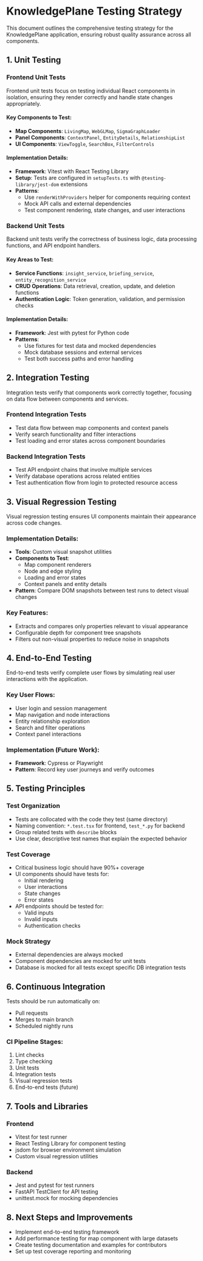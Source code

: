 # KnowledgePlane Testing Strategy

This document outlines the comprehensive testing strategy for the KnowledgePlane application, ensuring robust quality assurance across all components.

## 1. Unit Testing

### Frontend Unit Tests

Frontend unit tests focus on testing individual React components in isolation, ensuring they render correctly and handle state changes appropriately.

#### Key Components to Test:
- **Map Components**: `LivingMap`, `WebGLMap`, `SigmaGraphLoader`
- **Panel Components**: `ContextPanel`, `EntityDetails`, `RelationshipList`
- **UI Components**: `ViewToggle`, `SearchBox`, `FilterControls`

#### Implementation Details:
- **Framework**: Vitest with React Testing Library
- **Setup**: Tests are configured in `setupTests.ts` with `@testing-library/jest-dom` extensions
- **Patterns**: 
  - Use `renderWithProviders` helper for components requiring context
  - Mock API calls and external dependencies
  - Test component rendering, state changes, and user interactions

### Backend Unit Tests

Backend unit tests verify the correctness of business logic, data processing functions, and API endpoint handlers.

#### Key Areas to Test:
- **Service Functions**: `insight_service`, `briefing_service`, `entity_recognition_service`
- **CRUD Operations**: Data retrieval, creation, update, and deletion functions
- **Authentication Logic**: Token generation, validation, and permission checks

#### Implementation Details:
- **Framework**: Jest with pytest for Python code
- **Patterns**:
  - Use fixtures for test data and mocked dependencies
  - Mock database sessions and external services
  - Test both success paths and error handling

## 2. Integration Testing

Integration tests verify that components work correctly together, focusing on data flow between components and services.

### Frontend Integration Tests
- Test data flow between map components and context panels
- Verify search functionality and filter interactions
- Test loading and error states across component boundaries

### Backend Integration Tests
- Test API endpoint chains that involve multiple services
- Verify database operations across related entities
- Test authentication flow from login to protected resource access

## 3. Visual Regression Testing

Visual regression testing ensures UI components maintain their appearance across code changes.

### Implementation Details:
- **Tools**: Custom visual snapshot utilities
- **Components to Test**:
  - Map component renderers
  - Node and edge styling
  - Loading and error states
  - Context panels and entity details
- **Pattern**: Compare DOM snapshots between test runs to detect visual changes

### Key Features:
- Extracts and compares only properties relevant to visual appearance
- Configurable depth for component tree snapshots
- Filters out non-visual properties to reduce noise in snapshots

## 4. End-to-End Testing

End-to-end tests verify complete user flows by simulating real user interactions with the application.

### Key User Flows:
- User login and session management
- Map navigation and node interactions
- Entity relationship exploration
- Search and filter operations
- Context panel interactions

### Implementation (Future Work):
- **Framework**: Cypress or Playwright
- **Pattern**: Record key user journeys and verify outcomes

## 5. Testing Principles

### Test Organization
- Tests are collocated with the code they test (same directory)
- Naming convention: `*.test.tsx` for frontend, `test_*.py` for backend
- Group related tests with `describe` blocks
- Use clear, descriptive test names that explain the expected behavior

### Test Coverage
- Critical business logic should have 90%+ coverage
- UI components should have tests for:
  - Initial rendering
  - User interactions
  - State changes
  - Error states
- API endpoints should be tested for:
  - Valid inputs
  - Invalid inputs
  - Authentication checks

### Mock Strategy
- External dependencies are always mocked
- Component dependencies are mocked for unit tests
- Database is mocked for all tests except specific DB integration tests

## 6. Continuous Integration

Tests should be run automatically on:
- Pull requests
- Merges to main branch
- Scheduled nightly runs

### CI Pipeline Stages:
1. Lint checks
2. Type checking
3. Unit tests
4. Integration tests
5. Visual regression tests
6. End-to-end tests (future)

## 7. Tools and Libraries

### Frontend
- Vitest for test runner
- React Testing Library for component testing
- jsdom for browser environment simulation
- Custom visual regression utilities

### Backend
- Jest and pytest for test runners
- FastAPI TestClient for API testing
- unittest.mock for mocking dependencies

## 8. Next Steps and Improvements

- Implement end-to-end testing framework
- Add performance testing for map component with large datasets
- Create testing documentation and examples for contributors
- Set up test coverage reporting and monitoring
